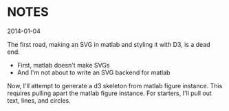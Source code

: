 NOTES
=====

2014-01-04

The first road, making an SVG in matlab and styling it with D3, is a dead end.
- First, matlab doesn't make SVGs
- And I'm not about to write an SVG backend for matlab

Now, I'll attempt to generate a d3 skeleton from matlab figure instance.
This requires pulling apart the matlab figure instance.
For starters, I'll pull out text, lines, and circles.